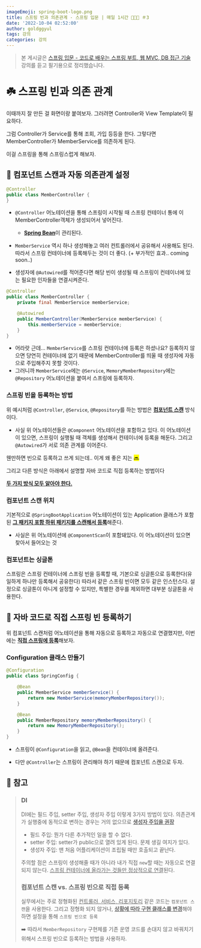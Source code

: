 ```yaml
---
imageEmoji: spring-boot-logo.png
title: 스프링 빈과 의존관계 - 스프링 입문 | 매일 1시간 👨🏻‍🏫 ＃3
date: '2022-10-04 02:52:00'
author: goldggyul
tags: 강의
categories: 강의
---
```


> 본 게시글은 [스프링 입문 - 코드로 배우는 스프링 부트, 웹 MVC, DB 접근 기술](https://www.inflearn.com/course/%EC%8A%A4%ED%94%84%EB%A7%81-%EC%9E%85%EB%AC%B8-%EC%8A%A4%ED%94%84%EB%A7%81%EB%B6%80%ED%8A%B8/) 강의를 듣고 필기용으로 정리했습니다.

#  ☘️ 스프링 빈과 의존 관계

이때까지 잘 만든 걸 화면이랑 붙여보자. 그러려면 Controller와 View Template이 필요하다.

그럼 Controller가 Service를 통해 조회, 가입 등등을 한다. 그렇다면 MemberController가 MemberService를 의존하게 된다.

이걸 스프링을 통해 스프링스럽게 해보자. 

## 📌 컴포넌트 스캔과 자동 의존관계 설정

```java
@Controller
public class MemberController {
}

```

- `@Controller` 어노테이션을 통해 스프링이 시작될 때 스프링 컨테이너 통에 이 MemberController객체가 생성되어서 넣어진다.
  - <u>**Spring Bean**</u>이 관리된다.

- `MemberService` 역시 하나 생성해놓고 여러 컨트롤러에서 공유해서 사용해도 된다. 따라서 스프링 컨테이너에 등록해두는 것이 더 좋다. (+ 부가적인 효과.. coming soon..)

-  생성자에 `@Autowired`를 적어준다면 해당 빈이 생성될 때 스프링이 컨테이너에 있는 필요한 인자들을 연결시켜준다.

  ```java
  @Controller
  public class MemberController {
      private final MemberService memberService;
  
      @Autowired
      public MemberController(MemberService memberService) {
          this.memberService = memberService;
      }
  }
  ```

  - 어라랏 근데... `MemberService`를 스프링 컨테이너에 등록은 하셨나요? 등록하지 않으면 당연히 컨테이너에 없기 때문에 MemberController를 띄울 때 생성자에 자동으로 주입해주지 못할 것이다.
  - 그러니까 `MemberService`에는 `@Service`,  `MemoryMemberRepository`에는 `@Repository` 어노테이션을 붙여서 스프링에 등록하자.

### 스프링 빈을 등록하는 방법

위 예시처럼 `@Controller`, `@Service`, `@Repository`를 하는 방법은 <u>**컴포넌트 스캔**</u> 방식이다.

- 사실 위 어노테이션들은 `@Component` 어노테이션을 포함하고 있다. 이 어노테이션이 있으면, 스프링이 실행될 때 객체를 생성해서 컨테이너에 등록을 해둔다. 그리고 `@Autowired`가 서로 의존 관계를 이어준다.

웬만하면 빈으로 등록하고 쓰게 되는데.. 이게 왜 좋은 지는 <mark>🔜</mark>

그리고 다른 방식은 아래에서 설명할 자바 코드로 직접 등록하는 방법이다

<u>**두 가지 방식 모두 알아야 한다.**</u>

### 컴포넌트 스캔 위치 

기본적으로 `@SpringBootApplication` 어노테이션이 있는 Application 클래스가 포함된 <u>**그 패키지 포함 하위 패키지를 스캔해서 등록**</u>해준다.

- 사실은 위 어노테이션에 `@ComponentScan`이 포함돼있다. 이 어노테이션이 있으면 찾아서 들어오는 것

### 컴포넌트는 싱글톤

스프링은 스프링 컨테이너에 스프링 빈을 등록할 때, 기본으로 싱글톤으로 등록한다(유일하게 하나만 등록해서 공유한다) 따라서 같은 스프링 빈이면 모두 같은 인스턴스다. 설정으로 싱글톤이 아니게 설정할 수 있지만, 특별한 경우를 제외하면 대부분 싱글톤을 사용한다.

## 📌 자바 코드로 직접 스프링 빈 등록하기

위 컴포넌트 스캔처럼 어노테이션을 통해 자동으로 등록하고 자동으로 연결했지만, 이번에는 <u>**직접 스프링에 등록**</u>해보자.

### Configuration 클래스 만들기

```java
@Configuration
public class SpringConfig {

    @Bean
    public MemberService memberService() {
        return new MemberService(memoryMemberRepository());
    }

    @Bean
    public MemberRepository memoryMemberRepository() {
        return new MemoryMemberRepository();
    }
}

```

- 스프링이 `@Configuration`을 읽고, `@Bean`을 컨테이너에 올려준다.

- 다만 `@Controller`는 스프링이 관리해야 하기 때문에 컴포넌트 스캔으로 두자.

## 📌 참고

> ### DI
>
> DI에는 필드 주입, setter 주입, 생성자 주입 이렇게 3가지 방법이 있다. 의존관계가 실행중에 동적으로 변하는 경우는 거의 없으므로 <u>**생성자 주입을 권장**</u>
>
> - 필드 주입: 뭔가 다른 추가적인 일을 할 수 없다.
> - setter 주입: setter가 public으로 열려 있게 된다. 문제 생길 여지가 있다.
> - 생성자 주입: 맨  처음 어플리케이션이 조립될 때만 호출되고 끝난다.
>
> 주의할 점은 스프링이 생성해줄 때가 아니라 내가 직접 `new`할 때는 자동으로 연결되지 않는다. <u>스프링 컨테이너에 올라가는 것들만 정상적으로 연결</u>된다.
>
> ### 컴포넌트 스캔 vs. 스프링 빈으로 직접 등록
>
> 실무에서는 주로 정형화된 <u>컨트롤러, 서비스, 리포지토리</u> 같은 코드는 `컴포넌트 스캔`을 사용한다. 그리고 정형화 되지 않거나, <u>**상황에 따라 구현 클래스를 변경**</u>해야 하면 설정을 통해 `스프링 빈으로 등록`
>
> ➡️ 따라서 `MemberRepository` 구현체를 기존 운영 코드를 손대지 않고 바꿔치기 위해서 스프링 빈으로 등록하는 방법을 사용하자.

























```toc
```

